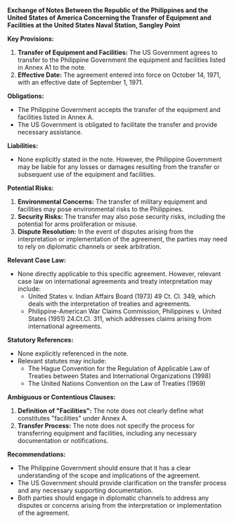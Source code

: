 **Exchange of Notes Between the Republic of the Philippines and the United States of America Concerning the Transfer of Equipment and Facilities at the United States Naval Station, Sangley Point**

**Key Provisions:**

1. **Transfer of Equipment and Facilities:** The US Government agrees to transfer to the Philippine Government the equipment and facilities listed in Annex A1 to the note.
2. **Effective Date:** The agreement entered into force on October 14, 1971, with an effective date of September 1, 1971.

**Obligations:**

* The Philippine Government accepts the transfer of the equipment and facilities listed in Annex A.
* The US Government is obligated to facilitate the transfer and provide necessary assistance.

**Liabilities:**

* None explicitly stated in the note. However, the Philippine Government may be liable for any losses or damages resulting from the transfer or subsequent use of the equipment and facilities.

**Potential Risks:**

1. **Environmental Concerns:** The transfer of military equipment and facilities may pose environmental risks to the Philippines.
2. **Security Risks:** The transfer may also pose security risks, including the potential for arms proliferation or misuse.
3. **Dispute Resolution:** In the event of disputes arising from the interpretation or implementation of the agreement, the parties may need to rely on diplomatic channels or seek arbitration.

**Relevant Case Law:**

* None directly applicable to this specific agreement. However, relevant case law on international agreements and treaty interpretation may include:
	+ United States v. Indian Affairs Board (1973) 49 Ct. Cl. 349, which deals with the interpretation of treaties and agreements.
	+ Philippine-American War Claims Commission, Philippines v. United States (1951) 24.Ct.Cl. 311, which addresses claims arising from international agreements.

**Statutory References:**

* None explicitly referenced in the note.
* Relevant statutes may include:
	+ The Hague Convention for the Regulation of Applicable Law of Treaties between States and International Organizations (1998)
	+ The United Nations Convention on the Law of Treaties (1969)

**Ambiguous or Contentious Clauses:**

1. **Definition of "Facilities":** The note does not clearly define what constitutes "facilities" under Annex A.
2. **Transfer Process:** The note does not specify the process for transferring equipment and facilities, including any necessary documentation or notifications.

**Recommendations:**

* The Philippine Government should ensure that it has a clear understanding of the scope and implications of the agreement.
* The US Government should provide clarification on the transfer process and any necessary supporting documentation.
* Both parties should engage in diplomatic channels to address any disputes or concerns arising from the interpretation or implementation of the agreement.